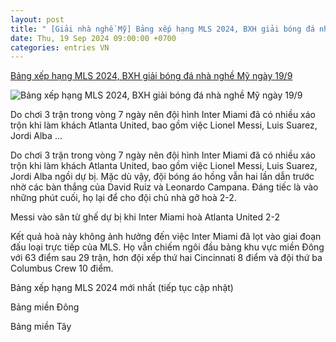 ```yaml
---
layout: post
title: " [Giải nhà nghề Mỹ] Bảng xếp hạng MLS 2024, BXH giải bóng đá nhà nghề Mỹ ngày 19/9"
date: Thu, 19 Sep 2024 09:00:00 +0700
categories: entries VN
---
```

[Bảng xếp hạng MLS 2024, BXH giải bóng đá nhà nghề Mỹ ngày 19/9](https://webthethao.vn/bong-da-quoc-te/bang-xep-hang-mls-2024-bxh-giai-bong-da-nha-nghe-my-ngay-199-HqdkAIRHg.htm)

![Bảng xếp hạng MLS 2024, BXH giải bóng đá nhà nghề Mỹ ngày 19/9](https://cdnmedia.webthethao.vn/thumb/720-405/uploads/2024-09-19/messi-inter-miami-atlanta.jpg)

Do chơi 3 trận trong vòng 7 ngày nên đội hình Inter Miami đã có nhiều xáo trộn khi làm khách Atlanta United, bao gồm việc Lionel Messi, Luis Suarez, Jordi Alba ...

Do chơi 3 trận trong vòng 7 ngày nên đội hình Inter Miami đã có nhiều xáo trộn khi làm khách Atlanta United, bao gồm việc Lionel Messi, Luis Suarez, Jordi Alba ngồi dự bị. Mặc dù vậy, đội bóng áo hồng vẫn hai lần dẫn trước nhờ các bàn thắng của David Ruiz và Leonardo Campana. Đáng tiếc là vào những phút cuối, họ lại để cho đội chủ nhà gỡ hoà 2-2.

Messi vào sân từ ghế dự bị khi Inter Miami hoà Atlanta United 2-2

Kết quả hoà này không ảnh hưởng đến việc Inter Miami đã lọt vào giai đoạn đấu loại trực tiếp của MLS. Họ vẫn chiếm ngôi đầu bảng khu vực miền Đông với 63 điểm sau 29 trận, hơn đội xếp thứ hai Cincinnati 8 điểm và đội thứ ba Columbus Crew 10 điểm.

Bảng xếp hạng MLS 2024 mới nhất (tiếp tục cập nhật)

Bảng miền Đông

Bảng miền Tây

